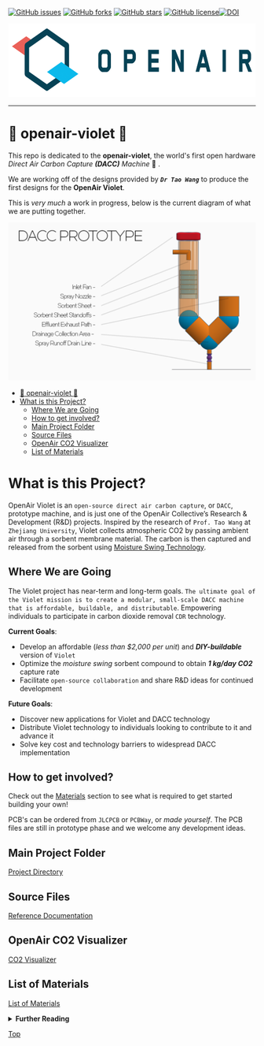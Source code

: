 [![GitHub issues](https://img.shields.io/github/issues/openair-collective/openair-violet?style=plastic)](https://github.com/openair-collective/openair-violet/issues) [![GitHub forks](https://img.shields.io/github/forks/openair-collective/openair-violet?style=plastic)](https://github.com/openair-collective/openair-violet/network) [![GitHub stars](https://img.shields.io/github/stars/openair-collective/openair-violet?style=plastic)](https://github.com/openair-collective/openair-violet/stargazers) [![GitHub license](https://img.shields.io/github/license/openair-collective/openair-violet?style=plastic)](https://github.com/openair-collective/openair-violet/blob/master/LICENSE)[![DOI](https://zenodo.org/badge/240939131.svg)](https://zenodo.org/doi/10.5281/zenodo.10652312)

<p align="center">
   <img width="550px" height="150px" title="Open-Air-Logo" src="imgs/openair-logo.png">
</p>

---

# :seedling: openair-violet :seedling:

This repo is dedicated to the **openair-violet**, the world's first open hardware *Direct Air Carbon Capture* ***(DACC)*** *Machine* :cactus: .

We are working off of the designs provided by ***`Dr Tao Wang`*** to produce the first designs for the **OpenAir Violet**.

This is *very much* a work in progress, below is the current diagram of what we are putting together.

![DACC Diagram](/imgs/DACC.png/)

- [:seedling: openair-violet :seedling:](#seedling-openair-violet-seedling)
- [What is this Project?](#what-is-this-project)
  - [Where We are Going](#where-we-are-going)
  - [How to get involved?](#how-to-get-involved)
  - [Main Project Folder](#main-project-folder)
  - [Source Files](#source-files)
  - [OpenAir CO2 Visualizer](#openair-co2-visualizer)
  - [List of Materials](#list-of-materials)

# What is this Project?

OpenAir Violet is an `open-source direct air carbon capture`, or `DACC`, prototype machine, and is just one of the OpenAir Collective’s Research & Development (R&D) projects. Inspired by the research of `Prof. Tao Wang` at `Zhejiang University`, Violet collects atmospheric CO2 by passing ambient air through a sorbent membrane material. The carbon is then captured and released from the sorbent using [Moisture Swing Technology](https://docs.google.com/document/d/15x6pYi-xJytPkurglT9BauONpkMiZNfhfKL4CRyjoe4/edit?usp=sharing).

## Where We are Going

The Violet project has near-term and long-term goals. `The ultimate goal of the Violet mission is to create a modular, small-scale DACC machine that is affordable, buildable, and distributable`. Empowering individuals to participate in carbon dioxide removal `CDR` technology.

**Current Goals**:

- Develop an affordable (*less than $2,000 per unit*) and ***DIY-buildable*** version of `Violet`
- Optimize the *moisture swing* sorbent compound to obtain ***1 kg/day CO2*** capture rate
- Facilitate `open-source collaboration` and share R&D ideas for continued development

**Future Goals**:

- Discover new applications for Violet and DACC technology
- Distribute Violet technology to individuals looking to contribute to it and advance it
- Solve key cost and technology barriers to widespread DACC implementation

## How to get involved?

Check out the [Materials](#list-of-materials) section to see what is required to get started building your own!

PCB's can be ordered from `JLCPCB` or `PCBWay`, or *made yourself*. The PCB files are still in prototype phase and we welcome any development ideas.

## Main Project Folder

[Project Directory](/Code/Open-Air_Violet_PlatformIO/)

## Source Files

[Reference Documentation](/docs/Reference_Docs/)

## OpenAir CO2 Visualizer

[CO2 Visualizer](/Code/OpenAir_CO2_Viz/)

## List of Materials

[List of Materials](/extras/List_of_Materials.csv)

<details>
<summary>
    <b>Further Reading</b>
</summary>

 More info Coming Soon!

</details>

[Top](#seedling-openair-violet-seedling)
